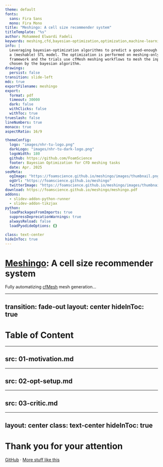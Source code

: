 ```yaml
---
theme: default
fonts:
  sans: Fira Sans
  mono: Fira Mono
title: "Meshingo: A cell size recommender system"
titleTemplate: "%s"
author: Mohammed Elwardi Fadeli
keywords: meshing,cfd,bayesian-optimization,optimization,machine-learning,surrogate-model,cfmesh
info: |
  Leveraging bayesian-optimization algorithms to predict a good-enough cell size starting just from
  a (meshable) STL model. The optimization is performed on meshing-only OpenFOAM cases using foamBO
  framework and the trials use cfMesh meshing workflows to mesh the input STLs based on the settings
  chosen by the bayesian algorithm.
drawings:
  persist: false
transition: slide-left
mdc: true
exportFilename: meshingo
export:
  format: pdf
  timeout: 30000
  dark: false
  withClicks: false
  withToc: true
trueslash: false
lineNumbers: true
monaco: true
aspectRatio: 16/9

themeConfig:
  logo: "images/nhr-tu-logo.png"
  darkLogo: "images/nhr-tu-dark-logo.png"
  logoWidth: 180
  github: https://github.com/FoamScience
  footer: Bayesian Optimization for CFD meshing tasks
  date: Apr. 2025
seoMeta:
  ogImage: "https://foamscience.github.io/meshingo/images/thumbnail.png"
  ogUrl: "https://foamscience.github.io/meshingo"
  twitterImage: "https://foamscience.github.io/meshingo/images/thumbnail.png"
download: https://foamscience.github.io/meshingo/meshingo.pdf
addons:
  - slidev-addon-python-runner
  - slidev-addon-tikzjax
python:
  loadPackagesFromImports: true
  suppressDeprecationWarnings: true
  alwaysReload: false
  loadPyodideOptions: {}

class: text-center
hideInToc: true
---
```


# [Meshingo](https://github.com/FoamScience/meshingo): A cell size recommender system

Fully automatizing [cfMesh](https://cfmesh.com/cfmesh-open-source/) mesh generation...

---
transition: fade-out
layout: center
hideInToc: true
---

# Table of Content

<Toc maxDepth=3 />


---
src: 01-motivation.md
---

---
src: 02-opt-setup.md
---

---
src: 03-critic.md
---


---
layout: center
class: text-center
hideInToc: true
---

# Thank you for your attention

[GitHub](https://github.com/FoamScience/meshingo) · [More stuff like this](https://github.com/FoamScience)
